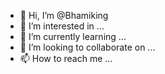 - 👋 Hi, I’m @Bhamiking
- 👀 I’m interested in ...
- 🌱 I’m currently learning ...
- 💞️ I’m looking to collaborate on ...
- 📫 How to reach me ...

<!---
Buamiking/Buamiking is a ✨ special ✨ repository because its `README.md` (this file) appears on your GitHub profile.
You can click the Preview link to take a look at your changes.
--->
